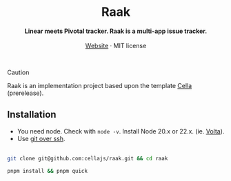 <div align="center">

<h1><b>Raak</b></h1>
<p>
    <b>Linear meets Pivotal tracker. Raak is a multi-app issue tracker.</b>
    <br />
    <br />
    <a href="https://raak.io">Website</a>
    ·
    MIT license
  </p>
  <br />
</p>

</div>

> [!CAUTION]
> Raak is an implementation project based upon the template [Cella](https://github/com/cellajs/cella) (prerelease).

## Installation

- You need node. Check with `node -v`. Install Node 20.x or 22.x. (ie. [Volta](https://docs.volta.sh/guide/)).
- Use [git over ssh](https://docs.github.com/en/authentication/connecting-to-github-with-ssh).
  <br></br>

```bash
git clone git@github.com:cellajs/raak.git && cd raak
```

```bash
pnpm install && pnpm quick
```
